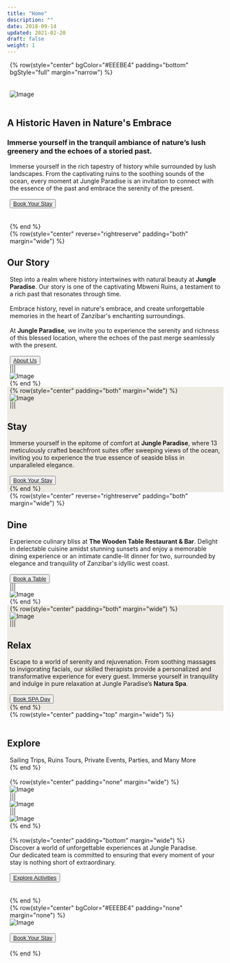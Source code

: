 ```yaml
---
title: "Home"
description: ""
date: 2018-09-14
updated: 2021-02-20
draft: false
weight: 1
---
```


<!-- section 1 (header) -->

{% row(style="center" bgColor="#EEEBE4" padding="bottom" bgStyle="full" margin="narrow") %}

<br>

<br>

<div class="container mx-auto">

![Image](./img/home_header1.webp#mx-auto)

<br>

## A Historic Haven in Nature's Embrace

### Immerse yourself in the tranquil ambiance of nature’s lush greenery and the echoes of a storied past.

<p class="max-w-6xl mx-auto">Immerse yourself in the rich tapestry of history while surrounded by lush landscapes. From the captivating ruins to the soothing sounds of the ocean, every moment at Jungle Paradise is an invitation to connect with the essence of the past and embrace the serenity of the present.</p>
<br>

<button><a href="https://hotels.cloudbeds.com/reservation/DNw5Ek#checkin=2023-08-16&checkout=2023-08-17" target="_blank">Book Your Stay</a></button>

<br>
<br>
</div>

{% end %}

<!-- section 2 -->

<div class="container mx-auto">

{% row(style="center" reverse="rightreserve" padding="both" margin="wide") %}

## Our Story

Step into a realm where history intertwines with natural beauty at **Jungle Paradise**. Our story is one of the captivating Mbweni Ruins, a testament to a rich past that resonates through time.

<br>

Embrace history, revel in nature's embrace, and create unforgettable memories in the heart of Zanzibar's enchanting surroundings.

<br>

At **Jungle Paradise**, we invite you to experience the serenity and richness of this blessed location, where the echoes of the past merge seamlessly with the present.

<br>

<button><a href="/story">About Us</a></button>

|||

![Image](./img/story.png#mx-auto)

{% end %}

</div>

<!-- section 3 -->

<div class="myColor">

<div class="container mx-auto">

{% row(style="center" padding="both" margin="wide") %}

![Image](./img/stay.png#mx-auto)

|||

## Stay

Immerse yourself in the epitome of comfort at  **Jungle Paradise**, where 13 meticulously crafted beachfront suites offer sweeping views of the ocean, inviting you to experience the true essence of seaside bliss in unparalleled elegance.

<br>


<button><a href="/stay">Book Your Stay</a></button>

{% end %}

</div>
</div>

<!-- section 4 -->

<div class="container mx-auto">

{% row(style="center" reverse="rightreserve" padding="both" margin="wide") %}

## Dine

Experience culinary bliss at **The Wooden Table Restaurant & Bar**. Delight in delectable cuisine amidst stunning sunsets and enjoy a memorable dining experience or an intimate candle-lit dinner for two, surrounded by elegance and tranquility of Zanzibar's idyllic west coast.

<br>


<button><a href="/dine">Book a Table</a></button>

|||

![Image](./img/dine.webp#mx-auto)

{% end %}

</div>

<!-- section 5 -->

<div class="myColor">

<div class="container mx-auto">

{% row(style="center" padding="both" margin="wide") %}

![Image](./img/relax.png#mx-auto)

|||

## Relax

Escape to a world of serenity and rejuvenation. From soothing massages to invigorating facials, our skilled therapists provide a personalized and transformative experience for every guest. Immerse yourself in tranquility and indulge in pure relaxation at Jungle Paradise’s **Natura Spa**.

<br>

<button><a href="/relax">Book SPA Day</a></button>

{% end %}

</div>
</div>

<!-- section 6 -->

<div class="container mx-auto">

{% row(style="center" padding="top" margin="wide") %}

<br>

## Explore

Sailing Trips, Ruins Tours, Private Events, Parties, and Many More

{% end %}

<br>

{% row(style="center" padding="none" margin="wide") %}

![Image](./img/explore1.png#mx-auto)

|||

![Image](./img/explore2.png#mx-auto)

|||

![Image](./img/explore3.png#mx-auto)

{% end %}

<br>

{% row(style="center" padding="bottom" margin="wide") %}

Discover a world of unforgettable experiences at Jungle Paradise.<br>
Our dedicated team is committed to ensuring that every moment of your stay is nothing short of extraordinary.

<br>

<button><a href="/explore">Explore Activities</a></button>

<br>
<br>


{% end %}

</div>

<!-- <section class="mx-auto text-center myColor">
  <img src="/home_bottom.png" class="object-cover w-full my-2" alt="colorful leafs" />

  <button class="mb-8"><a class="" href="https://hotels.cloudbeds.com/reservation/DNw5Ek#checkin=2023-04-04&checkout=2023-04-05" target="_blank">Book Your Stay</a></button>
</section> -->

<!-- section 5 -->

{% row(style="center" bgColor="#EEEBE4" padding="none" margin="none") %}

![Image](./img/home_bottom1.webp#mx-auto)

<br>


<button><a href="https://hotels.cloudbeds.com/reservation/DNw5Ek#checkin=2023-08-16&checkout=2023-08-17" target="_blank">Book Your Stay</a></button>

<br>

{% end %}

<style>
  .myColor{

  background-color:#EEEBE4; 
}

p{

    margin: 0px 6px;

}

    </style>
